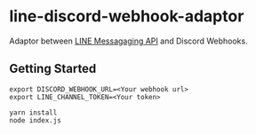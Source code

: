 # line-discord-webhook-adaptor

Adaptor between [LINE Messagaging API](https://developers.line.me/ja/reference/messaging-api/) and Discord Webhooks.

## Getting Started

```shell
export DISCORD_WEBHOOK_URL=<Your webhook url>
export LINE_CHANNEL_TOKEN=<Your token>

yarn install
node index.js
```
